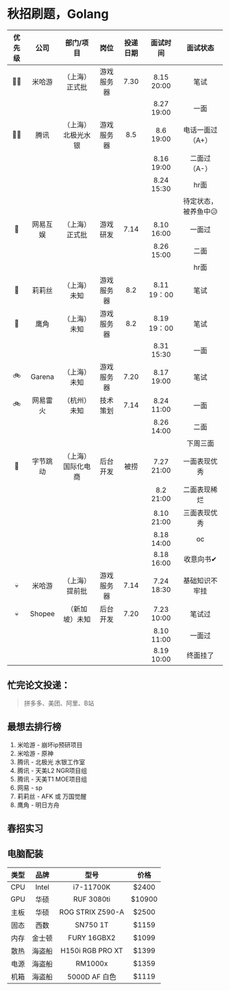 # 秋招刷题，Golang

| 优先级 | 公司 | 部门/项目 | 岗位 | 投递日期 | 面试时间 | 面试状态 |
| :----: | :----: | :----: | :----: | :----: | :----: | :----: |
| 🚀🚀 | 米哈游 | （上海）正式批 | 游戏服务器 | 7.30 | 8.15 20:00 | 笔试 | 
| |   |   |   |  | 8.27 19:00 | 一面 |
| 🚀🚀 | 腾讯 | （上海）北极光水银 | 游戏服务器 | 8.5 | 8.6 19:00 | 电话一面过（A+） |
| |   |   |   |  | 8.16 19:00 | 二面过（A-） |
| |   |   |   |  | 8.24 15:30 | hr面 |
| |   |   |   |  |  | 待定状态，被养鱼中😥 |
| 🚀 | 网易互娱 | （上海）正式批 | 游戏研发 | 7.14 | 8.10 16:00 | 一面过 |
| |   |   |   |  | 8.26 15:00 | 二面 |
| |   |   |   |  |  | hr面 |
| 🚄 | 莉莉丝 | （上海）未知 | 游戏服务器 | 8.2 | 8.11 19：00 | 笔试 |
| 🚄 | 鹰角 | （上海）未知 | 游戏服务器 | 8.2 | 8.19 19：00 | 笔试 |
| |   |   |   |  | 8.31 15:30 | 一面 |
| 🚲 | Garena | （上海）未知 | 游戏服务器 | 7.20 | 8.17 19:00  | 笔试 |
| 🚲 | 网易雷火 | （杭州）未知 | 技术策划 | 7.14 | 8.24 11:00 | 一面 |
| |   |   |   |  | 8.26 14:00 | 二面 |
| |   |   |   |  |  | 下周三面 |
| 🎉 | 字节跳动 | （上海）国际化电商 | 后台开发 | 被捞 | 7.27 21:00 | 一面表现优秀 |
| |   |   |   |  | 8.2 21:00 | 二面表现稀烂 |
| |   |   |   |  | 8.10 21:00 | 三面表现优秀 |
| |   |   |   |  | 8.18 14:00 | oc |
| |   |   |   |  | 8.18 16:00 | 收意向书✔ |
| 💀 | 米哈游 | （上海）提前批 | 游戏服务器 | 7.14 | 7.24 18:30 | 基础知识不牢挂 | 
| 💀 | Shopee | （新加坡）未知 | 后台开发 | 7.20 | 7.23 10:00 | 笔试过 |
| |   |   |   |  | 8.10 11:00  | 一面过 |
| |   |   |   |  | 8.19 10:00  | 终面挂了 |

## 忙完论文投递：
>拼多多、美团、阿里、B站

## 最想去排行榜
1. 米哈游 - 崩坏ip预研项目
2. 米哈游 - 原神
3. 腾讯 - 北极光 水银工作室
4. 腾讯 - 天美L2 NGR项目组
5. 腾讯 - 天美T1 MOE项目组
6. 网易 - sp
7. 莉莉丝 - AFK 或 万国觉醒
8. 鹰角 - 明日方舟

## 春招实习

## 电脑配装

| 类型 | 品牌 | 型号 | 价格 |
| :----: | :----: | :----: | :----: |
| CPU | Intel | i7-11700K | $2400 |
| GPU | 华硕 | RUF 3080ti | $10900 |
| 主板 | 华硕 | ROG STRIX Z590-A | $2500 |
| 固态 | 西数 | SN750 1T | $1159 |
| 内存 | 金士顿 | FURY 16GBX2 | $1099 |
| 散热 | 海盗船 | H150i RGB PRO XT | $1399 |
| 电源 | 海盗船 | RM1000x | $1359 |
| 机箱 | 海盗船 | 5000D AF 白色 | $1119 |

